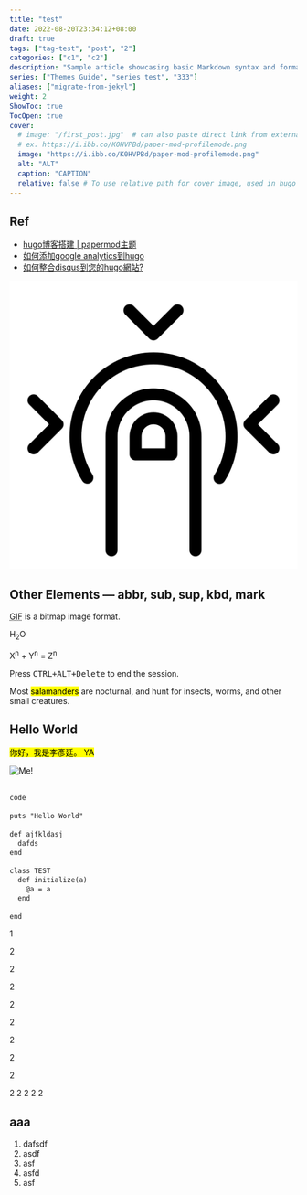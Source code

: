 ```yaml
---
title: "test"
date: 2022-08-20T23:34:12+08:00
draft: true
tags: ["tag-test", "post", "2"]
categories: ["c1", "c2"]
description: "Sample article showcasing basic Markdown syntax and formatting for HTML elements."
series: ["Themes Guide", "series test", "333"]
aliases: ["migrate-from-jekyl"]
weight: 2
ShowToc: true
TocOpen: true
cover:
  # image: "/first_post.jpg"  # can also paste direct link from external site
  # ex. https://i.ibb.co/K0HVPBd/paper-mod-profilemode.png
  image: "https://i.ibb.co/K0HVPBd/paper-mod-profilemode.png"
  alt: "ALT"
  caption: "CAPTION"
  relative: false # To use relative path for cover image, used in hugo Page-bundles
---
```

## Ref
- [hugo博客搭建 | papermod主题](https://www.sulvblog.cn/posts/blog/build_hugo/#4%e9%85%8d%e7%bd%ae%e6%96%87%e4%bb%b6)
- [如何添加google analytics到hugo](https://andrewu.page/zh-tw/archives/)
- [如何整合disqus到您的hugo網站?](https://andrewu.page/zh-tw/2022/02/%e5%a6%82%e4%bD%95%E6%95%B4%E5%90%88disqus%E5%88%B0%E6%82%A8%E7%9A%84hugo%E7%B6%B2%E7%AB%99/)

![image](img.png)


## Other Elements — abbr, sub, sup, kbd, mark

<abbr title="Graphics Interchange Format">GIF</abbr> is a bitmap image format.

H<sub>2</sub>O

X<sup>n</sup> + Y<sup>n</sup> = Z<sup>n</sup>

Press <kbd><kbd>CTRL</kbd>+<kbd>ALT</kbd>+<kbd>Delete</kbd></kbd> to end the session.

Most <mark>salamanders</mark> are nocturnal, and hunt for insects, worms, and other small creatures.
## Hello World

<mark> 你好，我是李彥廷。 YA </mark>

![Me!](/Xnip2022-06-27_15-31-42.jpg)


```

code

puts "Hello World"

def ajfkldasj
  dafds
end

class TEST
  def initialize(a)
    @a = a
  end

end
```
1

2

2

2

2


2

2


2

2

2
2
2
2
2


## aaa
1. dafsdf
2. asdf
3. asf
4. asfd
5. asf
